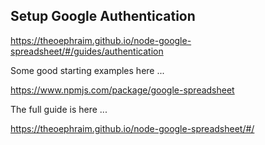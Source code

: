 

## Setup Google Authentication

https://theoephraim.github.io/node-google-spreadsheet/#/guides/authentication

Some good starting examples here ...

https://www.npmjs.com/package/google-spreadsheet

The full guide is here ...

https://theoephraim.github.io/node-google-spreadsheet/#/
